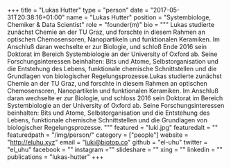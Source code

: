 +++
title = "Lukas Hutter"
type = "person"
date = "2017-05-31T20:38:16+01:00"
name = "Lukas Hutter"
position = "Systembiologe, Chemiker & Data Scientist"
role = "founder(m)"
bio = """
Lukas studierte zunächst Chemie an der TU Graz, und forschte in diesem Rahmen an optischen Chemosensoren, Nanopartikeln und funktionalen Keramiken. Im Anschluß daran wechselte er zur Biologie, und schloß Ende 2016 sein Doktorat im Bereich Systembiologie an der University of Oxford ab. Seine Forschungsinteressen beinhalten: Bits und Atome, Selbstorganisation und die Entstehung des Lebens, funktionale chemische Schnittstellen und die Grundlagen von biologischer Regelungsprozesse.Lukas studierte zunächst Chemie an der TU Graz, und forschte in diesem Rahmen an optischen Chemosensoren, Nanopartikeln und funktionalen Keramiken. Im Anschluß daran wechselte er zur Biologie, und schloss 2016 sein Doktorat im Bereich Systembiologie an der University of Oxford ab. Seine Forschungsinteressen beinhalten: Bits und Atome, Selbstorganisation und die Entstehung des Lebens, funktionale chemische Schnittstellen und die Grundlagen von biologischer Regelungsprozesse.
"""
featured = "luki.jpg"
featuredalt = ""
featuredpath = "/img/person/"
category = ["people"]
website = "http://eluhu.xyz"
email = "luki@biotop.co"
github = "el-uhu"
twitter = "el_uhu"
facebook = ""
instagram =""
slideshare = ""
xing = ""
linkedin = ""
publications = "lukas-hutter"
+++
